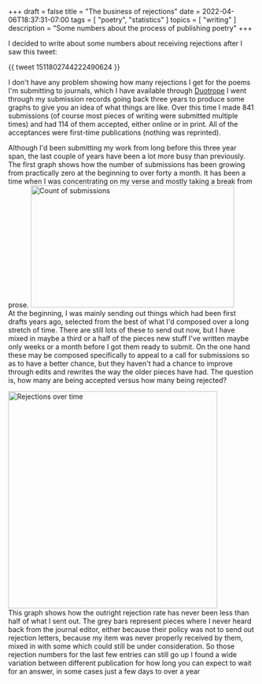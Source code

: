 +++
draft = false
title = "The business of rejections"
date = 2022-04-06T18:37:31-07:00
tags = [
  "poetry",
  "statistics"
]
topics = [
  "writing"
]
description = "Some numbers about the process of publishing poetry"
+++

I decided to write about some numbers about receiving rejections after I saw this tweet:

{{ tweet 1511802744222490624 }}

I don't have any problem showing how many rejections I get for the poems I'm submitting to journals, which I have available through [Duotrope](https://duotrope.com)
I went through my submission records going back three years to produce some graphs to give you an idea of what things are like.
Over this time I made 841 submissions (of course most pieces of writing were submitted multiple times) and had 114 of them accepted, either online or in print.
All of the acceptances were first-time publications (nothing was reprinted).

Although I'd been submitting my work from long before this three year span, the last couple of years have been a lot more busy than previously.
The first graph shows how the number of submissions has been growing from practically zero at the beginning to over forty a month.
It has been a time when I was concentrating on my verse and mostly taking a break from prose.
<img src="https://milkfish08.s3.amazonaws.com/photo/blog/submissions.png" title="Count of submissions" alt="Count of submissions" width=413 height=248 /><br clear="all" />
At the beginning, I was mainly sending out things which had been first drafts years ago, selected from the best of what I'd composed over a long stretch of time.
There are still lots of these to send out now, but I have mixed in maybe a third or a half of the pieces new stuff I've written maybe only weeks or a month before I got them ready to submit.
On the one hand these may be composed specifically to appeal to a call for submissions so as to have a better chance, but they haven't had a chance to improve through edits and rewrites the way the older pieces have had.
The question is, how many are being accepted versus how many being rejected?

<img src="https://milkfish08.s3.amazonaws.com/photo/blog/rejections.png" title="Rejections over time" alt="Rejections over time" width=425 height=441 /><br clear="all" />
This graph shows how the outright rejection rate has never been less than half of what I sent out.
The grey bars represent pieces where I never heard back from the journal editor, either because their policy was not to send out rejection letters, because my item was never properly received by them, mixed in with some which could still be under consideration.
So those rejection numbers for the last few entries can still go up
I found a wide variation between different publication for how long you can expect to wait for an answer, in some cases just a few days to over a year
